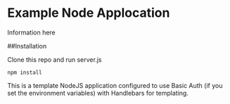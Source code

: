 # Example Node Applocation

Information here

##Installation

Clone this repo and run server.js

``` 
npm install
```

This is a template NodeJS application configured to use Basic Auth (if you set the environment variables) with Handlebars for templating.
